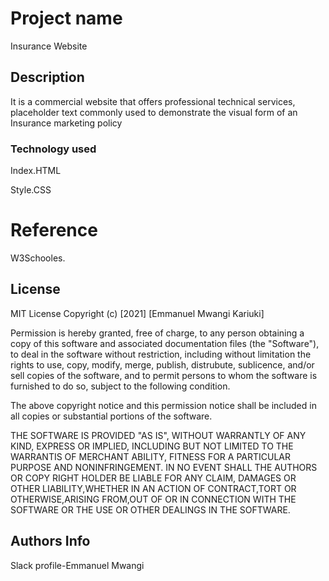 # Project name

Insurance Website

## Description

It is a commercial website that offers professional technical services, placeholder text commonly used to demonstrate the visual form 
of an Insurance marketing policy 

### Technology used

Index.HTML

Style.CSS
# Reference

W3Schooles.

## License

MIT License Copyright (c) [2021] [Emmanuel Mwangi Kariuki]

Permission is hereby granted, free of charge, to any person obtaining a copy of this software and associated documentation files (the "Software"), to deal in the software without restriction, including without limitation the rights to use, copy, modify, merge, publish, distrubute, sublicence, and/or sell copies of the software, and to permit persons to whom the software is furnished to do so, subject to the following condition.

The above copyright notice and this permission notice shall be included in all copies or substantial portions of the software.

THE SOFTWARE IS PROVIDED "AS IS", WITHOUT WARRANTLY OF ANY KIND, EXPRESS OR IMPLIED, INCLUDING BUT NOT LIMITED TO THE WARRANTIS OF MERCHANT ABILITY, FITNESS FOR A PARTICULAR PURPOSE AND NONINFRINGEMENT. IN NO EVENT SHALL THE AUTHORS OR COPY RIGHT HOLDER BE LIABLE FOR ANY CLAIM, DAMAGES OR OTHER LIABILITY,WHETHER IN AN ACTION OF CONTRACT,TORT OR OTHERWISE,ARISING FROM,OUT OF OR IN CONNECTION WITH THE SOFTWARE OR THE USE OR OTHER DEALINGS IN THE SOFTWARE.

##  Authors Info

Slack profile-Emmanuel Mwangi
